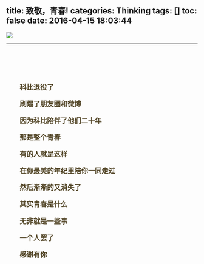 title: 致敬，青春!
categories: Thinking
tags: []
toc: false
date: 2016-04-15 18:03:44
---

![](http://ochyazsr6.bkt.clouddn.com/e7d4a6deb317c7014c024652b2e13539.jpg)
 
<!-- more -->

---

<div class="maomao">

<div class="background bg-blur">

</div>

<div class="poem">

科比退役了

刷爆了朋友圈和微博

因为科比陪伴了他们二十年

那是整个青春

有的人就是这样

在你最美的年纪里陪你一同走过

然后渐渐的又消失了

其实青春是什么

无非就是一些事

一个人罢了 

感谢有你

<br>

</div>

</div>

<br>

<br>



<style type="text/css">	
    .maomao {
    	height: 690px
    }

    .poem {
    	position: absolute;
    	color: #514425;
    	margin-left: 35px;
    	margin-top: 70px;
        font: bold 18px/1.45 "YouYuan", STKaiti, Georgia, Times, sans-serif;
    }

    .background {
    	background-image: url(https://ww2.sinaimg.cn/mw690/74993f9ejw1f2wqmote1lj20qo0zk77z.jpg);
    	transform: rotateY(180deg); 
    	position: inherit; 
    	height: 690px;
    }

	.bg-blur {
            float: left;
            width: 595px;
            background-repeat: no-repeat;
            /*background-position: center;*/
            /*background-size: cover;*/
            -webkit-filter: blur(5px);
            -moz-filter: blur(15px);
            -o-filter: blur(15px);
            -ms-filter: blur(15px);
            filter: blur(3px);
        }
</style>

